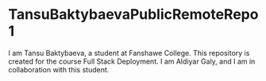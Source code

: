 # TansuBaktybaevaPublicRemoteRepo1
I am Tansu Baktybaeva, a student at Fanshawe College. This repository is created for the course Full Stack Deployment.
I am Aldiyar Galy, and I am in collaboration with this student.
